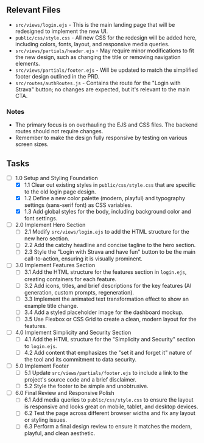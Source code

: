 ## Relevant Files

- `src/views/login.ejs` - This is the main landing page that will be redesigned to implement the new UI.
- `public/css/style.css` - All new CSS for the redesign will be added here, including colors, fonts, layout, and responsive media queries.
- `src/views/partials/header.ejs` - May require minor modifications to fit the new design, such as changing the title or removing navigation elements.
- `src/views/partials/footer.ejs` - Will be updated to match the simplified footer design outlined in the PRD.
- `src/routes/authRoutes.js` - Contains the route for the "Login with Strava" button; no changes are expected, but it's relevant to the main CTA.

### Notes

- The primary focus is on overhauling the EJS and CSS files. The backend routes should not require changes.
- Remember to make the design fully responsive by testing on various screen sizes.

## Tasks

- [ ] 1.0 Setup and Styling Foundation
  - [x] 1.1 Clear out existing styles in `public/css/style.css` that are specific to the old login page design.
  - [x] 1.2 Define a new color palette (modern, playful) and typography settings (sans-serif font) as CSS variables.
  - [x] 1.3 Add global styles for the body, including background color and font settings.
- [ ] 2.0 Implement Hero Section
  - [ ] 2.1 Modify `src/views/login.ejs` to add the HTML structure for the new hero section.
  - [ ] 2.2 Add the catchy headline and concise tagline to the hero section.
  - [ ] 2.3 Style the "Login with Strava and have fun" button to be the main call-to-action, ensuring it is visually prominent.
- [ ] 3.0 Implement Features Section
  - [ ] 3.1 Add the HTML structure for the features section in `login.ejs`, creating containers for each feature.
  - [ ] 3.2 Add icons, titles, and brief descriptions for the key features (AI generation, custom prompts, regeneration).
  - [ ] 3.3 Implement the animated text transformation effect to show an example title change.
  - [ ] 3.4 Add a styled placeholder image for the dashboard mockup.
  - [ ] 3.5 Use Flexbox or CSS Grid to create a clean, modern layout for the features.
- [ ] 4.0 Implement Simplicity and Security Section
  - [ ] 4.1 Add the HTML structure for the "Simplicity and Security" section to `login.ejs`.
  - [ ] 4.2 Add content that emphasizes the "set it and forget it" nature of the tool and its commitment to data security.
- [ ] 5.0 Implement Footer
  - [ ] 5.1 Update `src/views/partials/footer.ejs` to include a link to the project's source code and a brief disclaimer.
  - [ ] 5.2 Style the footer to be simple and unobtrusive.
- [ ] 6.0 Final Review and Responsive Polish
  - [ ] 6.1 Add media queries to `public/css/style.css` to ensure the layout is responsive and looks great on mobile, tablet, and desktop devices.
  - [ ] 6.2 Test the page across different browser widths and fix any layout or styling issues.
  - [ ] 6.3 Perform a final design review to ensure it matches the modern, playful, and clean aesthetic. 